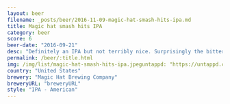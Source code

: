 ```yaml
---
layout: beer
filename: _posts/beer/2016-11-09-magic-hat-smash-hits-ipa.md
title: Magic hat smash hits IPA
category: beer
score: 6
beer-date: "2016-09-21"
desc: "Definitely an IPA but not terribly nice. Surprisingly the bitterness went away as it got warmer and it was a bit nicer"
permalink: /beer/:title.html
img: /img/list/magic-hat-smash-hits-ipa.jpeguntappd: "https://untappd.com/b/magic-hat-brewing-company-s-m-a-s-h--hits-vol--1/1390654"
country: "United States"
brewery: "Magic Hat Brewing Company"
breweryURL: "breweryURL"
style: "IPA - American"
---
```

